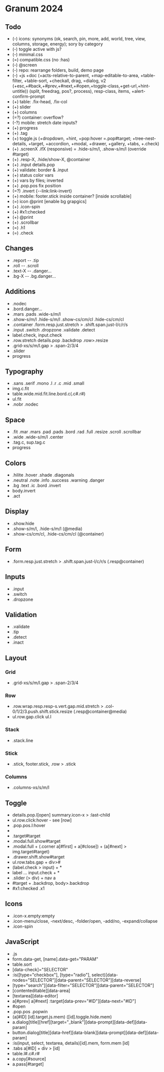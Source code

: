 # Granum 2024

## Todo

- (-) icons: synonyms (ok, search, pin, more, add, world, tree, view, columns, storage, energy); sory by category
- (-) toggle active with js?
- (-) minimal.css
- (=) compatible.css (no :has)
- (-) @screen
- (-) repo: rearrange folders, build, demo page
- (-) +js +doc (+acts-relative-to-parent, +map-editable-to-area, +table-filter, +table-sort, +checkall, drag, =dialog, v2 (+esc,+#back,+#prev,+#next,+#open,+toggle-class,+get-url,+hint-untitle)) (split, freedrag, pos?, process), resp-class, items, +alert-confirm-prompt
- (+) table: .fix-head, .fix-col
- (+) slider
- (+) columns
- (=?) container: overflow?
- (-?) mobile: stretch date inputs?
- (+) progress
- (+) .tag
- (+) toggle.js (+dropdown, +hint, +pop:hover =.pop#target; +tree-nest-details, +target, +accordion, +modal, +drawer, +gallery, +tabs, +.check)
- (+) .screenX .ifX (responsive) = .hide-s/m/l, .show-s/m/l (override #target)
- (+) .resp-X, .hide/show-X, @container
- (+) .input details.pop
- (+) validate: border & .input
- (+) status color vars
- (+) vars by files; inverted
- (+) .pop.pos fix position
- (=?) .invert {--link:link-invert}
- (+) mobile: footer.stick inside container? [inside scrollable]
- (=) icon @print [enable bg grapgics]
- (+) .icon-spin
- (+) #x1:checked
- (+) @print
- (+) .scrollbar
- (=) .h1
- (=) .check

## Changes

- .report -- .tip
- .roll -- .scroll
- .text-X -- .danger...
- .bg-X -- .bg.danger...

## Additions

- .nodec
- .bord.danger...
- .mars .pads .wide-s/m/l
- .show-s/m/l .hide-s/m/l .show-cs/cm/cl .hide-cs/cm/cl
- .container .form.resp.just.stretch > .shift.span.just-l/c/r/s
- .input .switch .dropzone .validate .detect
- label.check, input.check
- .row.stretch details.pop .backdrop .row>.resize
- .grid-xs/s/m/l.gap > .span-2/3/4
- .slider
- progress

## Typography

- .sans .serif .mono .l .r .c .mid .small
- img.c.fit
- table.wide.mid.fit.line.bord.c(.c#.r#)
- ul.fit
- .nobr .nodec

## Space

- .fit .mar .mars .pad .pads .bord .rad .full .resize .scroll .scrollbar
- .wide .wide-s/m/l .center
- .tag.c, sup.tag.c
- progress

## Colors

- .hilite .hover .shade .diagonals
- .neutral .note .info .success .warning .danger
- .bg .text .ic .bord .invert
- body.invert
- .act

## Display

- .show.hide
- .show-s/m/l, .hide-s/m/l (@media)
- .show-cs/cm/cl, .hide-cs/cm/cl (@container)

## Form

- .form.resp.just.stretch > .shift.span.just-l/c/r/s (.resp@container)

## Inputs

- .input
- .switch
- .dropzone

## Validation

- .validate
- .tip
- .detect
- .inact

## Layout

### Grid

- .grid-xs/s/m/l.gap > .span-2/3/4

### Row

- .row.wrap.resp.resp-s.vert.gap.mid.stretch > .col-0/1/2/3.push.shift.stick.resize (.resp@container@media)
- ul.row.gap.click ul.l

### Stack

- .stack.line

### Stick

- .stick, footer.stick, .row > .stick

### Columns

- .columns-xs/s/m/l

## Toggle

- details.pop.l[open] summary.icon-x > :last-child
- ul.row.click:hover - see [row]
- .pop.pos.l:hover
- [data-hint]:hover
- .target#target
- .modal.full.show#target
- .modal.full + (.corner a[#first] + a[#close]) + (a[#next] > img.target#target)
- .drawer.shift.show#target
- ul.row.tabs.gap + div>#
- (label.check > input) + *
- label ... input.check + *
- .slider (> div) + nav a
- #target + .backdrop, body>.backdrop
- #x1:checked .x1

## Icons

- .icon-x.empty:empty
- .icon-menu/close, -next/desc, -folder/open, -add/no, -expand/collapse
- .icon-spin

## JavaScript

- .js
- form.data-get, [name].data-get="PARAM"
- table.sort
- [data-check]="SELECTOR"
- :is([type="checkbox"], [type="radio"], select)[data-nodes="SELECTOR"][data-parent="SELECTOR"][data-reverse]
- [type="search"][data-filter="SELECTOR"][data-parent="SELECTOR"]
- [contenteditable][data-area]
- [textarea][data-editor]
- a[#prev] a[#next] :target[data-prev="#ID"][data-next="#ID"]
- #open
- .pop.pos .popwin
- (a[#ID] [id].target.js.mem) ([id].toggle.hide.mem)
- a.dialog[title][href][target="_blank"][data-prompt][data-def][data-param]
- button.dialog[title][data-href][data-blank][data-prompt][data-def][data-param]
- :is(input, select, textarea, details)[id].mem, form.mem [id]
- .tabs a[#ID] + div > [id]
- table.l#.c#.r#
- a.copy[#source]
- a.pass[#target]
